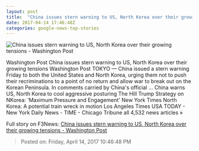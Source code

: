 ```yaml
---
layout: post
title:  "China issues stern warning to US, North Korea over their growing tensions - Washington Post"
date: 2017-04-14 17:46:48Z
categories: google-news-top-stories
---
```


![China issues stern warning to US, North Korea over their growing tensions - Washington Post](https://img.washingtonpost.com/rf/image_1484w/2010-2019/WashingtonPost/2017/04/14/Foreign/Images/2017-04-14T071715Z_1775069377_RC1D04AC15E0_RTRMADP_3_NORTHKOREA-USA.jpg)

Washington Post China issues stern warning to US, North Korea over their growing tensions Washington Post TOKYO — China issued a stern warning Friday to both the United States and North Korea, urging them not to push their recriminations to a point of no return and allow war to break out on the Korean Peninsula. In comments carried by China's official ... China warns US, North Korea to cool aggressive posturing The Hill Trump Strategy on NKorea: 'Maximum Pressure and Engagement' New York Times North Korea: A potential train wreck in motion Los Angeles Times USA TODAY - New York Daily News - TIME - Chicago Tribune all 4,532 news articles »


Full story on F3News: [China issues stern warning to US, North Korea over their growing tensions - Washington Post](http://www.f3nws.com/n/AracY)

> Posted on: Friday, April 14, 2017 10:46:48 PM
